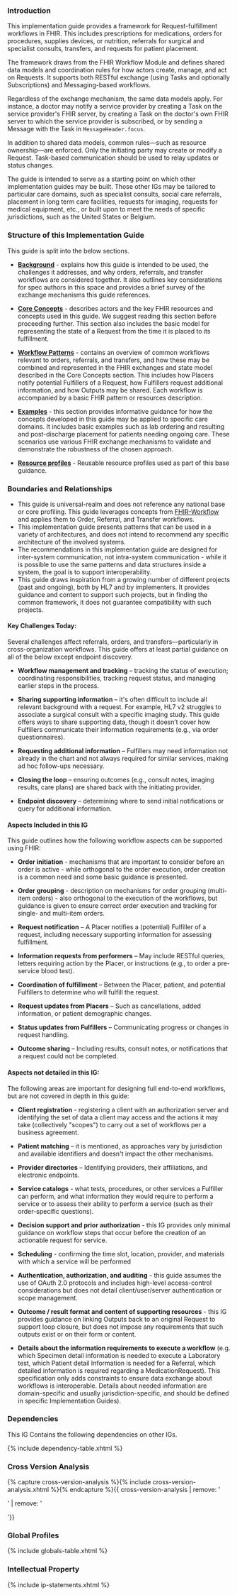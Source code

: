 ### Introduction
This implementation guide provides a framework for Request-fulfillment workflows in FHIR. This includes prescriptions for medications, orders for procedures, supplies devices, or nutrition, referrals for surgical and specialist consults, transfers, and requests for patient placement. 

The framework draws from the FHIR Workflow Module and defines shared data models and coordination rules for how actors create, manage, and act on Requests. It supports both RESTful exchange (using Tasks and optionally Subscriptions) and Messaging-based workflows.

Regardless of the exchange mechanism, the same data models apply. For instance, a doctor may notify a service provider by creating a Task on the service provider's FHIR server, by creating a Task on the doctor's own FHIR server to which the service provider is subscribed, or by sending a Message with the Task in <code>MessageHeader.focus</code>. 

In addition to shared data models, common rules—such as resource ownership—are enforced. Only the initiating party may create or modify a Request. Task-based communication should be used to relay updates or status changes.

The guide is intended to serve as a starting point on which other implementation guides may be built. Those other IGs may be tailored to particular care domains, such as specialist consults, social care referrals, placement in long term care facilities, requests for imaging, requests for medical equipment, etc., or built upon to meet the needs of specific jurisdictions, such as the United States or Belgium. 

### Structure of this Implementation Guide
This guide is split into the below sections. 

- **[Background](background.html)** - explains how this guide is intended to be used, the challenges it addresses, and why orders, referrals, and transfer workflows are considered together. It also outlines key considerations for spec authors in this space and provides a brief survey of the exchange mechanisms this guide references. 

- **[Core Concepts](core-concepts.html)** - describes actors and the key FHIR resources and concepts used in this guide. We suggest reading this section before proceeding further. This section also includes the basic model for representing the state of a Request from the time it is placed to its fulfillment. 

- **[Workflow Patterns](workflow-patterns.html)** - contains an overview of common workflows relevant to orders, referrals, and transfers, and how these may be combined and represented in the FHIR exchanges and state model described in the Core Concepts section. This includes how Placers notify potential Fulfillers of a Request, how Fulfillers request additional information, and how Outputs may be shared. Each workflow is accompanied by a basic FHIR pattern or resources description.

- **[Examples](examples.html)** - this section provides informative guidance for how the concepts developed in this guide may be applied to specific care domains. It includes basic examples such as lab ordering and resulting and post-discharge placement for patients needing ongoing care. These scenarios use various FHIR exchange mechanisms to validate and demonstrate the robustness of the chosen approach.

- **[Resource profiles](artifacts.html)** - Reusable resource profiles used as part of this base guidance. 

### Boundaries and Relationships
* This guide is universal-realm and does not reference any national base or core profiling. This guide leverages concepts from [FHIR-Workflow](https://hl7.org/fhir/workflow.html) and applies them to Order, Referral, and Transfer workflows. 
* This implementation guide presents patterns that can be used in a variety of architectures, and does not intend to recommend any specific architecture of the involved systems.
* The recommendations in this implementation guide are designed for inter-system communication, not intra-system communication - while it is possible to use the same patterns and data structures inside a system, the goal is to support interoperability.  
* This guide draws inspiration from a growing number of different projects (past and ongoing), both by HL7 and by implementers. It provides guidance and content to support such projects, but in finding the common framework, it does not guarantee compatibility with such projects.


#### Key Challenges Today:
Several challenges affect referrals, orders, and transfers—particularly in cross-organization workflows. This guide offers at least partial guidance on all of the below except endpoint discovery.

* **Workflow management and tracking** – tracking the status of execution; coordinating responsibilities, tracking request status, and managing earlier steps in the process.
  
* **Sharing supporting information** – it's often difficult to include all relevant background with a request. For example, HL7 v2 struggles to associate a surgical consult with a specific imaging study. This guide offers ways to share supporting data, though it doesn’t cover how Fulfillers communicate their information requirements (e.g., via order questionnaires).
  
* **Requesting additional information** – Fulfillers may need information not already in the chart and not always required for similar services, making ad hoc follow-ups necessary.

* **Closing the loop** – ensuring outcomes (e.g., consult notes, imaging results, care plans) are shared back with the initiating provider.

* **Endpoint discovery** – determining where to send initial notifications or query for additional information.  


#### Aspects Included in this IG
This guide outlines how the following workflow aspects can be supported using FHIR:

* **Order initiation** - mechanisms that are important to consider before an order is active - while orthogonal to the order execution, order creation is a common need and some basic guidance is presented.
  
* **Order grouping** - description on mechanisms for order grouping (multi-item orders) - also orthogonal to the execution of the workflows, but guidance is given to ensure correct order execution and tracking for single- and multi-item orders.
  
* **Request notification** – A Placer notifies a (potential) Fulfiller of a request, including necessary supporting information for assessing fulfillment.
  
* **Information requests from performers** – May include RESTful queries, letters requiring action by the Placer, or instructions (e.g., to order a pre-service blood test).
  
* **Coordination of fulfillment** – Between the Placer, patient, and potential Fulfillers to determine who will fulfill the request.
  
* **Request updates from Placers** – Such as cancellations, added information, or patient demographic changes.
  
* **Status updates from Fulfillers** – Communicating progress or changes in request handling.
  
* **Outcome sharing** – Including results, consult notes, or notifications that a request could not be completed.

#### Aspects not detailed in this IG:
The following areas are important for designing full end-to-end workflows, but are not covered in depth in this guide:

* **Client registration** - registering a client with an authorization server and identifying the set of data a client may access and the actions it may take (collectively "scopes") to carry out a set of workflows per a business agreement.
   
* **Patient matching** – it is mentioned, as approaches vary by jurisdiction and available identifiers and doesn't impact the other mechanisms.
  
* **Provider directories** – Identifying providers, their affiliations, and electronic endpoints.
  
* **Service catalogs** - what tests, procedures, or other services a Fulfiller can perform, and what information they would require to perform a service or to assess their ability to perform a service (such as their order-specific questions).
  
* **Decision support and prior authorization** - this IG provides only minimal guidance on workflow steps that occur before the creation of an actionable request for service.
  
* **Scheduling** - confirming the time slot, location, provider, and materials with which a service will be performed
  
* **Authentication, authorization, and auditing** - this guide assumes the use of OAuth 2.0 protocols and includes high-level access-control considerations but does not detail client/user/server authentication or scope management.
  
* **Outcome / result format and content of supporting resources** - this IG provides guidance  on linking Outputs back to an original Request to support loop closure, but does not impose any requirements that such outputs exist or on their form or content.

* **Details about the information requirements to execute a workflow** (e.g. which Specimen detail information is needed to execute a Laboratory test, which Patient detail Information is needed for a Referral, which detailed information is required regarding a MedicationRequest). This specification only adds constraints to ensure data exchange about workflows is interoperable. Details about needed information are domain-specific and usually jurisdiction-specific, and should be defined in specific Implementation Guides).

### Dependencies
This IG Contains the following dependencies on other IGs.

{% include dependency-table.xhtml %}

### Cross Version Analysis

{% capture cross-version-analysis %}{% include cross-version-analysis.xhtml %}{% endcapture %}{{ cross-version-analysis | remove: '<p>' | remove: '</p>'}}

### Global Profiles

{% include globals-table.xhtml %}

### Intellectual Property

{% include ip-statements.xhtml %}
